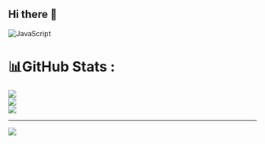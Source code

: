 ## Hi there 👋
![JavaScript](https://img.shields.io/badge/javascript-%23323330.svg?style=for-the-badge&logo=javascript&logoColor=%23F7DF1E)

# 📊GitHub Stats :
![](https://github-readme-stats.vercel.app/api?username=y0unique&theme=dark&hide_border=false&include_all_commits=false&count_private=false)<br/>
![](https://github-readme-streak-stats.herokuapp.com/?user=y0unique&theme=dark&hide_border=false)<br/>
![](https://github-readme-stats.vercel.app/api/top-langs/?username=y0unique&theme=dark&hide_border=false&include_all_commits=false&count_private=false&layout=compact)

---
[![](https://visitcount.itsvg.in/api?id=y0unique&icon=0&color=0)](https://visitcount.itsvg.in)


<!--
**y0unique/y0unique** is a ✨ _special_ ✨ repository because its `README.md` (this file) appears on your GitHub profile.

Here are some ideas to get you started:

- 🔭 I’m currently working on ...
- 🌱 I’m currently learning ...
- 👯 I’m looking to collaborate on ...
- 🤔 I’m looking for help with ...
- 💬 Ask me about ...
- 📫 How to reach me: ...
- 😄 Pronouns: ...
- ⚡ Fun fact: ...
-->
